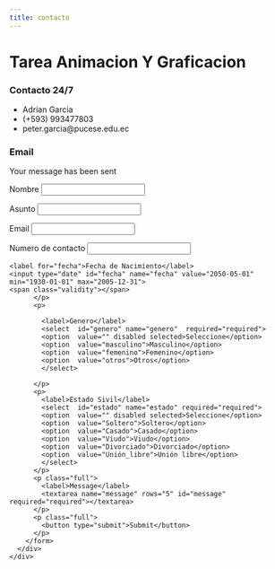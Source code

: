 ```yaml
---
title: contacto
---
```


<!DOCTYPE html>
<html lang="es">
<head>
  <meta charset="UTF-8">
  <meta name="viewport" content="width=device-width, initial-scale=1.0">
  <meta http-equiv="X-UA-Compatible" content="ie=edge">
  <title>contacto</title>
  <link href="https://maxcdn.bootstrapcdn.com/font-awesome/4.7.0/css/font-awesome.min.css" rel="stylesheet" integrity="sha384-wvfXpqpZZVQGK6TAh5PVlGOfQNHSoD2xbE+QkPxCAFlNEevoEH3Sl0sibVcOQVnN" crossorigin="anonymous">
  <link rel="stylesheet" href="https://cdnjs.cloudflare.com/ajax/libs/animate.css/3.5.2/animate.css" />
  <link rel="stylesheet" href="style.css">
</head>
<body>
  <div class="container">
    <h1 class="brand"><span>Tarea </span>Animacion Y Graficacion</h1>
    <div class="wrapper">
      <div class="company-info">
        <h3>Contacto 24/7</h3>
        <ul>
          <li><i class="fa fa-road"></i> Adrian Garcia</li>
          <li><i class="fa fa-phone"></i> (+593) 993477803</li>
          <li><i class="fa fa-envelope"></i> peter.garcia@pucese.edu.ec</li>
        </ul>
      </div>
      <div class="contact">
        <h3>Email </h3>
        <div class="alert">Your message has been sent</div>
        <form id="contactForm">
          <p>
            <label>Nombre</label>
            <input type="text" name="name" id="name" required>
          </p>
          <p>
            <label>Asunto</label>
            <input type="text" name="company" id="company">
          </p>
          <p>
            <label>Email</label>
            <input type="email" name="email" id="email" title="Un correo valido contiene, @,servidor de correo," required>
          </p>
          <p>
            <label>Numero de contacto</label>
            <input type="text" name="phone" id="phone" pattern="[0-9]{10}" title="Un numero valido consta de 10 digitos, sin espacio,sin caracteres especiales" required>
          </p>
          <p>

    <label for="fecha">Fecha de Nacimiento</label>
    <input type="date" id="fecha" name="fecha" value="2050-05-01" min="1930-01-01" max="2005-12-31">
    <span class="validity"></span>
          </p>
          <p>
         
            <label>Genero</label>
        	<select  id="genero" name="genero"  required="required">
            <option  value="" disabled selected>Seleccione</option>
            <option  value="masculino">Masculino</option>
			<option  value="femenino">Femenino</option>
			<option  value="otros">Otros</option>
			</select>
    		
          </p>
          <p>
            <label>Estado Sivil</label>
        	<select  id="estado" name="estado" required="required">
            <option  value="" disabled selected>Seleccione</option>
            <option  value="Soltero">Soltero</option>
			<option  value="Casado">Casado</option>
			<option  value="Viudo">Viudo</option>
			<option  value="Divorciado">Divorciado</option>
			<option  value="Unión_libre">Unión libre</option>
        	</select>
          </p>
          <p class="full">
            <label>Message</label>
            <textarea name="message" rows="5" id="message" required="required"></textarea>
          </p>
          <p class="full">
            <button type="submit">Submit</button>
          </p>
        </form>
      </div>
    </div>
  </div>
  <script src="https://www.gstatic.com/firebasejs/4.3.0/firebase.js"></script>
  <script src="main.js"></script>
</body>
</html>